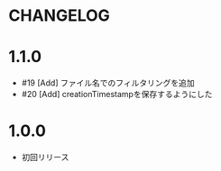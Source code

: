 # CHANGELOG

# 1.1.0

- #19 [Add] ファイル名でのフィルタリングを追加
- #20 [Add] creationTimestampを保存するようにした

# 1.0.0

- 初回リリース
